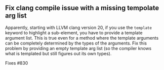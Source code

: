 ## Fix clang compile issue with a missing tempolate arg list

Apparently, starting with LLVM clang version 20, if you use the `template`
keyword to highlight a sub-element, you have to provide a template argument
list. This is true even for a method where the template arguments can be
completely determined by the types of the arguments. Fix this problem by
providing an empty template arg list (so the compiler knows what is
templated but still figures out its own types).

Fixes #830
